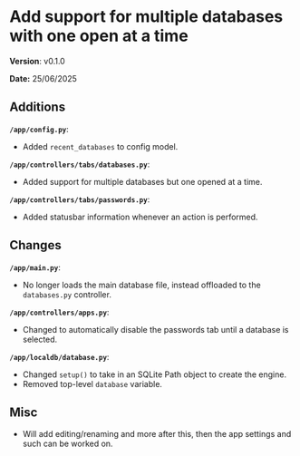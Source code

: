 # Add support for multiple databases with one open at a time

**Version**: v0.1.0

**Date:** 25/06/2025

## Additions

**`/app/config.py`**:

* Added `recent_databases` to config model.

**`/app/controllers/tabs/databases.py`**:

* Added support for multiple databases but one opened at a time.

**`/app/controllers/tabs/passwords.py`**:

* Added statusbar information whenever an action is performed.

## Changes

**`/app/main.py`**:

* No longer loads the main database file, instead offloaded to the `databases.py` controller.

**`/app/controllers/apps.py`**:

* Changed to automatically disable the passwords tab until a database is selected.

**`/app/localdb/database.py`**:

* Changed `setup()` to take in an SQLite Path object to create the engine.
* Removed top-level `database` variable.

## Misc

* Will add editing/renaming and more after this, then the app settings and such can be worked on.
